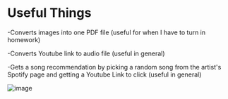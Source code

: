 # Useful Things

-Converts images into one PDF file (useful for when I have to turn in homework)

-Converts Youtube link to audio file (useful in general)

-Gets a song recommendation by picking a random song from the artist's Spotify page and getting a Youtube Link to click (useful in general)

![image](https://user-images.githubusercontent.com/62976976/116987859-6e3bb780-ac84-11eb-84da-7dd8e859f482.png)

